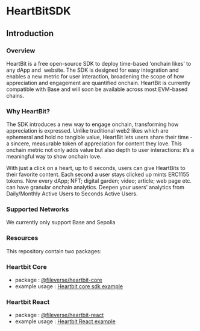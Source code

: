 # HeartBitSDK

## Introduction

### Overview
HeartBit is a free open-source SDK to deploy time-based ‘onchain likes’ to any dApp and  website. The SDK is designed for easy integration and enables a new metric for user interaction, broadening the scope of how appreciation and engagement are quantified onchain. HeartBit is currently compatible with Base and will soon be available across most EVM-based chains.

### Why HeartBit? 

The SDK introduces a new way to engage onchain, transforming how appreciation is expressed. Unlike traditional web2 likes which are ephemeral and hold no tangible value, HeartBit lets users share their time - a sincere, measurable token of appreciation for content they love. This onchain metric not only adds value but also depth to user interactions: it’s a meaningful way to show onchain love.

With just a click on a heart, up to 6 seconds, users can give HeartBits to their favorite content. Each second a user stays clicked up mints ERC1155 tokens. Now every dApp; NFT; digital garden; video; article; web page etc. can have granular onchain analytics. Deepen your users’ analytics from Daily/Monthly Active Users to Seconds Active Users. 


### Supported Networks
We currently only support Base and Sepolia



### Resources

This repository contain two packages:

### Heartbit Core
- package : [@fileverse/heartbit-core](https://github.com/fileverse/HeartBitSDK/tree/main/packages/heartbit-core)
- example usage : [Heartbit core sdk example](https://codesandbox.io/p/devbox/heartbit-core-sdk-example-37h7hw?file=%2Fsrc%2Futils.ts%3A32%2C13&layout=%257B%2522sidebarPanel%2522%253A%2522EXPLORER%2522%252C%2522rootPanelGroup%2522%253A%257B%2522direction%2522%253A%2522horizontal%2522%252C%2522contentType%2522%253A%2522UNKNOWN%2522%252C%2522type%2522%253A%2522PANEL_GROUP%2522%252C%2522id%2522%253A%2522ROOT_LAYOUT%2522%252C%2522panels%2522%253A%255B%257B%2522type%2522%253A%2522PANEL_GROUP%2522%252C%2522contentType%2522%253A%2522UNKNOWN%2522%252C%2522direction%2522%253A%2522vertical%2522%252C%2522id%2522%253A%2522clsely1nz00073b6ssujbp7k5%2522%252C%2522sizes%2522%253A%255B77.36842105263158%252C22.631578947368425%255D%252C%2522panels%2522%253A%255B%257B%2522type%2522%253A%2522PANEL_GROUP%2522%252C%2522contentType%2522%253A%2522EDITOR%2522%252C%2522direction%2522%253A%2522horizontal%2522%252C%2522id%2522%253A%2522EDITOR%2522%252C%2522panels%2522%253A%255B%257B%2522type%2522%253A%2522PANEL%2522%252C%2522contentType%2522%253A%2522EDITOR%2522%252C%2522id%2522%253A%2522clsely1ny00023b6svcbu8ojv%2522%257D%255D%257D%252C%257B%2522type%2522%253A%2522PANEL_GROUP%2522%252C%2522contentType%2522%253A%2522SHELLS%2522%252C%2522direction%2522%253A%2522horizontal%2522%252C%2522id%2522%253A%2522SHELLS%2522%252C%2522panels%2522%253A%255B%257B%2522type%2522%253A%2522PANEL%2522%252C%2522contentType%2522%253A%2522SHELLS%2522%252C%2522id%2522%253A%2522clsely1nz00043b6snhe0szms%2522%257D%252C%257B%2522type%2522%253A%2522PANEL%2522%252C%2522contentType%2522%253A%2522SHELLS%2522%252C%2522id%2522%253A%2522clsemc3s000ip3b6sr1xh3wnp%2522%257D%255D%252C%2522sizes%2522%253A%255B50%252C50%255D%257D%255D%257D%252C%257B%2522type%2522%253A%2522PANEL_GROUP%2522%252C%2522contentType%2522%253A%2522DEVTOOLS%2522%252C%2522direction%2522%253A%2522vertical%2522%252C%2522id%2522%253A%2522DEVTOOLS%2522%252C%2522panels%2522%253A%255B%257B%2522type%2522%253A%2522PANEL%2522%252C%2522contentType%2522%253A%2522DEVTOOLS%2522%252C%2522id%2522%253A%2522clsely1nz00063b6sk85x6db8%2522%257D%255D%252C%2522sizes%2522%253A%255B100%255D%257D%255D%252C%2522sizes%2522%253A%255B59.33294089315817%252C40.66705910684183%255D%257D%252C%2522tabbedPanels%2522%253A%257B%2522clsely1ny00023b6svcbu8ojv%2522%253A%257B%2522id%2522%253A%2522clsely1ny00023b6svcbu8ojv%2522%252C%2522tabs%2522%253A%255B%257B%2522id%2522%253A%2522clsiubuk700023b6natj9oaxu%2522%252C%2522mode%2522%253A%2522permanent%2522%252C%2522type%2522%253A%2522FILE%2522%252C%2522initialSelections%2522%253A%255B%257B%2522startLineNumber%2522%253A32%252C%2522startColumn%2522%253A13%252C%2522endLineNumber%2522%253A32%252C%2522endColumn%2522%253A13%257D%255D%252C%2522filepath%2522%253A%2522%252Fsrc%252Futils.ts%2522%252C%2522state%2522%253A%2522IDLE%2522%257D%255D%252C%2522activeTabId%2522%253A%2522clsiubuk700023b6natj9oaxu%2522%257D%252C%2522clsely1nz00063b6sk85x6db8%2522%253A%257B%2522tabs%2522%253A%255B%257B%2522id%2522%253A%2522clsely1nz00053b6sjbf00ii4%2522%252C%2522mode%2522%253A%2522permanent%2522%252C%2522type%2522%253A%2522TASK_PORT%2522%252C%2522taskId%2522%253A%2522dev%2522%252C%2522port%2522%253A5173%252C%2522path%2522%253A%2522%252F%2522%257D%255D%252C%2522id%2522%253A%2522clsely1nz00063b6sk85x6db8%2522%252C%2522activeTabId%2522%253A%2522clsely1nz00053b6sjbf00ii4%2522%257D%252C%2522clsely1nz00043b6snhe0szms%2522%253A%257B%2522tabs%2522%253A%255B%257B%2522id%2522%253A%2522clsely1nz00033b6s9ht49fgg%2522%252C%2522mode%2522%253A%2522permanent%2522%252C%2522type%2522%253A%2522TASK_LOG%2522%252C%2522taskId%2522%253A%2522dev%2522%257D%255D%252C%2522id%2522%253A%2522clsely1nz00043b6snhe0szms%2522%252C%2522activeTabId%2522%253A%2522clsely1nz00033b6s9ht49fgg%2522%257D%252C%2522clsemc3s000ip3b6sr1xh3wnp%2522%253A%257B%2522tabs%2522%253A%255B%257B%2522id%2522%253A%2522clsema2k900gp3b6s04u11cgu%2522%252C%2522mode%2522%253A%2522permanent%2522%252C%2522type%2522%253A%2522TERMINAL%2522%252C%2522shellId%2522%253A%2522clsemc47000ssdbip5h7eff48%2522%257D%255D%252C%2522id%2522%253A%2522clsemc3s000ip3b6sr1xh3wnp%2522%252C%2522activeTabId%2522%253A%2522clsema2k900gp3b6s04u11cgu%2522%257D%257D%252C%2522showDevtools%2522%253Atrue%252C%2522showShells%2522%253Atrue%252C%2522showSidebar%2522%253Atrue%252C%2522sidebarPanelSize%2522%253A15%257D
)

### Heartbit React
- package : [@fileverse/heartbit-react](https://github.com/fileverse/HeartBitSDK/tree/main/packages/heartbit-react)
- example usage : [Heartbit React example](https://codesandbox.io/p/devbox/hearbit-example-cxr375?layout=%257B%2522sidebarPanel%2522%253A%2522EXPLORER%2522%252C%2522rootPanelGroup%2522%253A%257B%2522direction%2522%253A%2522horizontal%2522%252C%2522contentType%2522%253A%2522UNKNOWN%2522%252C%2522type%2522%253A%2522PANEL_GROUP%2522%252C%2522id%2522%253A%2522ROOT_LAYOUT%2522%252C%2522panels%2522%253A%255B%257B%2522type%2522%253A%2522PANEL_GROUP%2522%252C%2522contentType%2522%253A%2522UNKNOWN%2522%252C%2522direction%2522%253A%2522vertical%2522%252C%2522id%2522%253A%2522clseepgi700073b6mltvd3sxn%2522%252C%2522sizes%2522%253A%255B70%252C30%255D%252C%2522panels%2522%253A%255B%257B%2522type%2522%253A%2522PANEL_GROUP%2522%252C%2522contentType%2522%253A%2522EDITOR%2522%252C%2522direction%2522%253A%2522horizontal%2522%252C%2522id%2522%253A%2522EDITOR%2522%252C%2522panels%2522%253A%255B%257B%2522type%2522%253A%2522PANEL%2522%252C%2522contentType%2522%253A%2522EDITOR%2522%252C%2522id%2522%253A%2522clseepgi600023b6mj0oacdqz%2522%257D%255D%257D%252C%257B%2522type%2522%253A%2522PANEL_GROUP%2522%252C%2522contentType%2522%253A%2522SHELLS%2522%252C%2522direction%2522%253A%2522horizontal%2522%252C%2522id%2522%253A%2522SHELLS%2522%252C%2522panels%2522%253A%255B%257B%2522type%2522%253A%2522PANEL%2522%252C%2522contentType%2522%253A%2522SHELLS%2522%252C%2522id%2522%253A%2522clseepgi700043b6mgyl3snzn%2522%257D%252C%257B%2522type%2522%253A%2522PANEL%2522%252C%2522contentType%2522%253A%2522SHELLS%2522%252C%2522id%2522%253A%2522clseepx1j007p3b6m7e97uig7%2522%257D%255D%252C%2522sizes%2522%253A%255B40%252C60%255D%257D%255D%257D%252C%257B%2522type%2522%253A%2522PANEL_GROUP%2522%252C%2522contentType%2522%253A%2522DEVTOOLS%2522%252C%2522direction%2522%253A%2522vertical%2522%252C%2522id%2522%253A%2522DEVTOOLS%2522%252C%2522panels%2522%253A%255B%257B%2522type%2522%253A%2522PANEL%2522%252C%2522contentType%2522%253A%2522DEVTOOLS%2522%252C%2522id%2522%253A%2522clseepgi700063b6mcvfka969%2522%257D%255D%252C%2522sizes%2522%253A%255B100%255D%257D%255D%252C%2522sizes%2522%253A%255B47.66327566718394%252C52.33672433281606%255D%257D%252C%2522tabbedPanels%2522%253A%257B%2522clseepgi600023b6mj0oacdqz%2522%253A%257B%2522id%2522%253A%2522clseepgi600023b6mj0oacdqz%2522%252C%2522tabs%2522%253A%255B%257B%2522id%2522%253A%2522clseh220y00023b6m20x8gv6u%2522%252C%2522mode%2522%253A%2522permanent%2522%252C%2522type%2522%253A%2522FILE%2522%252C%2522initialSelections%2522%253A%255B%257B%2522startLineNumber%2522%253A15%252C%2522startColumn%2522%253A1%252C%2522endLineNumber%2522%253A15%252C%2522endColumn%2522%253A1%257D%255D%252C%2522filepath%2522%253A%2522%252Fsrc%252FApp.tsx%2522%252C%2522state%2522%253A%2522IDLE%2522%257D%255D%252C%2522activeTabId%2522%253A%2522clseh220y00023b6m20x8gv6u%2522%257D%252C%2522clseepgi700063b6mcvfka969%2522%253A%257B%2522tabs%2522%253A%255B%257B%2522id%2522%253A%2522clseepgi700053b6mn6pu8dyk%2522%252C%2522mode%2522%253A%2522permanent%2522%252C%2522type%2522%253A%2522TASK_PORT%2522%252C%2522taskId%2522%253A%2522dev%2522%252C%2522port%2522%253A5173%252C%2522path%2522%253A%2522%252F%2522%257D%255D%252C%2522id%2522%253A%2522clseepgi700063b6mcvfka969%2522%252C%2522activeTabId%2522%253A%2522clseepgi700053b6mn6pu8dyk%2522%257D%252C%2522clseepgi700043b6mgyl3snzn%2522%253A%257B%2522tabs%2522%253A%255B%257B%2522id%2522%253A%2522clseepgi700033b6meiaaux3v%2522%252C%2522mode%2522%253A%2522permanent%2522%252C%2522type%2522%253A%2522TASK_LOG%2522%252C%2522taskId%2522%253A%2522dev%2522%257D%255D%252C%2522id%2522%253A%2522clseepgi700043b6mgyl3snzn%2522%252C%2522activeTabId%2522%253A%2522clseepgi700033b6meiaaux3v%2522%257D%252C%2522clseepx1j007p3b6m7e97uig7%2522%253A%257B%2522tabs%2522%253A%255B%257B%2522id%2522%253A%2522clseeppp200733b6mxg1g9lzr%2522%252C%2522mode%2522%253A%2522permanent%2522%252C%2522type%2522%253A%2522TERMINAL%2522%252C%2522shellId%2522%253A%2522clseepxbz00nwdjip6ffy7xop%2522%257D%255D%252C%2522id%2522%253A%2522clseepx1j007p3b6m7e97uig7%2522%252C%2522activeTabId%2522%253A%2522clseeppp200733b6mxg1g9lzr%2522%257D%257D%252C%2522showDevtools%2522%253Atrue%252C%2522showShells%2522%253Atrue%252C%2522showSidebar%2522%253Atrue%252C%2522sidebarPanelSize%2522%253A15%257D)


